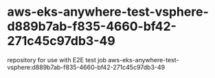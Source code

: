 # aws-eks-anywhere-test-vsphere-d889b7ab-f835-4660-bf42-271c45c97db3-49
repository for use with E2E test job aws-eks-anywhere-test-vsphere:d889b7ab-f835-4660-bf42-271c45c97db3-49
